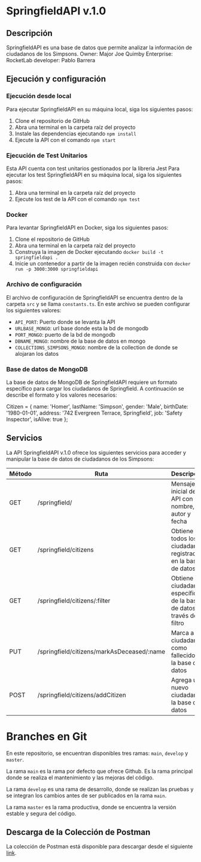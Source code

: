 # SpringfieldAPI v.1.0

## Descripción

SpringfieldAPI es una base de datos que permite analizar la información de ciudadanos de los Simpsons. 
Owner: Major Joe Quimby
Enterprise: RocketLab
developer: Pablo Barrera

## Ejecución y configuración

### Ejecución desde local

Para ejecutar SpringfieldAPI en su máquina local, siga los siguientes pasos:

1. Clone el repositorio de GitHub
2. Abra una terminal en la carpeta raíz del proyecto
3. Instale las dependencias ejecutando `npm install`
4. Ejecute la API con el comando `npm start`

### Ejecución de Test Unitarios

Esta API cuenta con test unitarios gestionados por la libreria Jest
Para ejecutar los test SpringfieldAPI en su máquina local, siga los siguientes pasos:

1. Abra una terminal en la carpeta raíz del proyecto
2. Ejecute los test de la API con el comando `npm test`
 
### Docker

Para levantar SpringfieldAPI en Docker, siga los siguientes pasos:

1. Clone el repositorio de GitHub
2. Abra una terminal en la carpeta raíz del proyecto
3. Construya la imagen de Docker ejecutando `docker build -t springfieldapi .`
4. Inicie un contenedor a partir de la imagen recién construida con `docker run -p 3000:3000 springfieldapi`

### Archivo de configuración

El archivo de configuración de SpringfieldAPI se encuentra dentro de la carpeta `src` y se llama `constants.ts`. En este archivo se pueden configurar los siguientes valores:

- `API_PORT`: Puerto donde se levanta la API
- `URLBASE_MONGO`: url base donde esta la bd de mongodb
- `PORT_MONGO`: puerto de la bd de mongodb
- `DBNAME_MONGO`: nombre de la base de datos en mongo
- `COLLECTIONS_SIMPSONS_MONGO`: nombre de la collection de donde se alojaran los datos

### Base de datos de MongoDB

La base de datos de MongoDB de SpringfieldAPI requiere un formato específico para cargar los ciudadanos de Springfield. A continuación se describe el formato y los valores necesarios:

Citizen = {
  name: 'Homer',
  lastName: 'Simpson',
  gender: 'Male',
  birthDate: '1980-01-01',
  address: '742 Evergreen Terrace, Springfield',
  job: 'Safety Inspector',
  isAlive: true
};

## Servicios

La API SpringfieldAPI v.1.0 ofrece los siguientes servicios para acceder y manipular la base de datos de ciudadanos de los Simpsons:

| Método | Ruta | Descripción |
| ------ | ---- | ----------- |
| GET    | /springfield/ | Mensaje inicial de la API con el nombre, autor y fecha |
| GET    | /springfield/citizens | Obtiene todos los ciudadanos registrados en la base de datos |
| GET    | /springfield/citizens/:filter | Obtiene un ciudadano específico de la base de datos a través de un filtro |
| PUT    | /springfield/citizens/markAsDeceased/:name | Marca a un ciudadano como fallecido en la base de datos |
| POST   | /springfield/citizens/addCitizen | Agrega un nuevo ciudadano a la base de datos |

# Branches en Git

En este repositorio, se encuentran disponibles tres ramas: `main`, `develop` y `master`.

La rama `main` es la rama por defecto que ofrece Github. Es la rama principal donde se realiza el mantenimiento y las mejoras del código.

La rama `develop` es una rama de desarrollo, donde se realizan las pruebas y se integran los cambios antes de ser publicados en la rama `main`.

La rama `master` es la rama productiva, donde se encuentra la versión estable y segura del código.

## Descarga de la Colección de Postman
La colección de Postman está disponible para descargar desde el siguiente [link](<https://www.mediafire.com/file/hxqi5hgdglnt105/SpringfieldAPI.postman_collection.json/file>).


